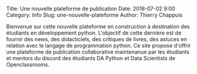 Title: Une nouvelle plateforme de publication
Date: 2018-07-02 9:00
Category: Info
Slug: une-nouvelle-plateforme
Author: Thierry Chappuis

Bienvenue sur cette nouvelle plateforme en construction à destination des étudiants en développement python.
L'objectif de cette dernière est de fournir des news, des didacticiels, des critiques de livres, des astuces en relation avec le langage de programmation python. Ce site propose d'offrir une plateforme de publication collaborative maintenanue par les étudiants et mentors du discord des étudiants DA Python et Data Scientists de Openclassrooms.
